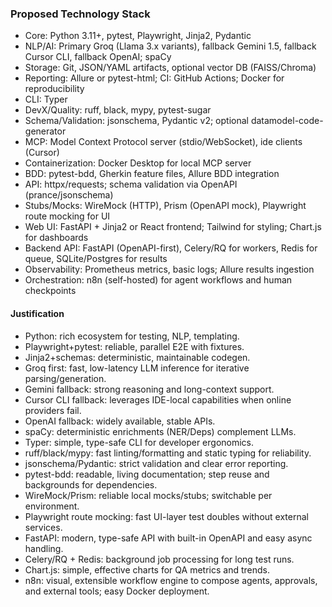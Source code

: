 ### Proposed Technology Stack

- Core: Python 3.11+, pytest, Playwright, Jinja2, Pydantic
- NLP/AI: Primary Groq (Llama 3.x variants), fallback Gemini 1.5, fallback Cursor CLI, fallback OpenAI; spaCy
- Storage: Git, JSON/YAML artifacts, optional vector DB (FAISS/Chroma)
- Reporting: Allure or pytest-html; CI: GitHub Actions; Docker for reproducibility
 - CLI: Typer
 - DevX/Quality: ruff, black, mypy, pytest-sugar
 - Schema/Validation: jsonschema, Pydantic v2; optional datamodel-code-generator
 - MCP: Model Context Protocol server (stdio/WebSocket), ide clients (Cursor)
 - Containerization: Docker Desktop for local MCP server
 - BDD: pytest-bdd, Gherkin feature files, Allure BDD integration
 - API: httpx/requests; schema validation via OpenAPI (prance/jsonschema)
 - Stubs/Mocks: WireMock (HTTP), Prism (OpenAPI mock), Playwright route mocking for UI
 - Web UI: FastAPI + Jinja2 or React frontend; Tailwind for styling; Chart.js for dashboards
 - Backend API: FastAPI (OpenAPI-first), Celery/RQ for workers, Redis for queue, SQLite/Postgres for results
 - Observability: Prometheus metrics, basic logs; Allure results ingestion
 - Orchestration: n8n (self-hosted) for agent workflows and human checkpoints

#### Justification
- Python: rich ecosystem for testing, NLP, templating.
- Playwright+pytest: reliable, parallel E2E with fixtures.
- Jinja2+schemas: deterministic, maintainable codegen.
- Groq first: fast, low-latency LLM inference for iterative parsing/generation.
- Gemini fallback: strong reasoning and long-context support.
- Cursor CLI fallback: leverages IDE-local capabilities when online providers fail.
- OpenAI fallback: widely available, stable APIs.
- spaCy: deterministic enrichments (NER/Deps) complement LLMs.
 - Typer: simple, type-safe CLI for developer ergonomics.
 - ruff/black/mypy: fast linting/formatting and static typing for reliability.
 - jsonschema/Pydantic: strict validation and clear error reporting.
 - pytest-bdd: readable, living documentation; step reuse and backgrounds for dependencies.
 - WireMock/Prism: reliable local mocks/stubs; switchable per environment.
 - Playwright route mocking: fast UI-layer test doubles without external services.
 - FastAPI: modern, type-safe API with built-in OpenAPI and easy async handling.
 - Celery/RQ + Redis: background job processing for long test runs.
 - Chart.js: simple, effective charts for QA metrics and trends.
 - n8n: visual, extensible workflow engine to compose agents, approvals, and external tools; easy Docker deployment.
